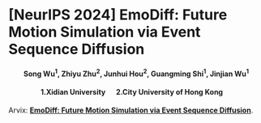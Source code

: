 # [NeurIPS 2024] EmoDiff: Future Motion Simulation via Event Sequence Diffusion

<h4 align="center">Song Wu<sup>1</sup>, Zhiyu Zhu<sup>2</sup>, Junhui Hou<sup>2</sup>, Guangming Shi<sup>1</sup>, Jinjian Wu<sup>1</sup>
<h4 align="center">1.Xidian University &emsp; 2.City University of Hong Kong &emsp;</h4>




Arvix: [**EmoDiff: Future Motion Simulation via Event Sequence Diffusion**]().
